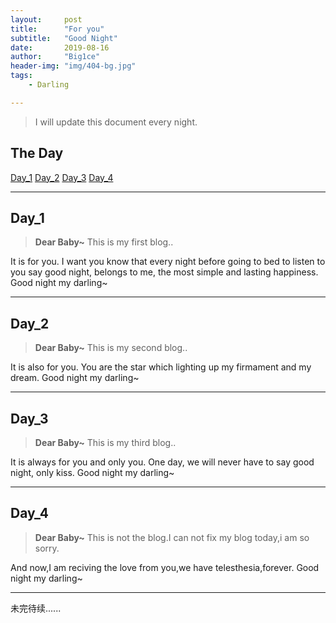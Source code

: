 ```yaml
---
layout:     post
title:      "For you"
subtitle:   "Good Night"
date:       2019-08-16
author:     "Big1ce"
header-img: "img/404-bg.jpg"
tags:
    - Darling

---
```


> I will update this document every night.


## The Day

[Day_1](#Day_1)
[Day_2](#Day_2)
[Day_3](#Day_3)
[Day_4](#Day_4)

---
<p id = "Day_1"></p>

## Day_1


> **Dear Baby~** This is my first blog..


It is for you. I want you know that every night before going to bed to listen to you say good night, belongs to me, the most simple and lasting happiness. Good night my darling~

---
<p id = "Day_2"></p>

## Day_2


> **Dear Baby~** This is my second blog..


It is also for you. You are the star which lighting up my firmament and my dream. Good night my darling~

---
<p id = "Day_3"></p>

## Day_3


> **Dear Baby~** This is my third blog..


It is always for you and only you. One day, we will never have to say good night, only kiss. Good night my darling~

---
<p id = "Day_4"></p>

## Day_4


> **Dear Baby~** This is not the blog.I can not fix my blog today,i am so sorry.


And now,I am reciving the love from you,we have telesthesia,forever. Good night my darling~

---




未完待续......
